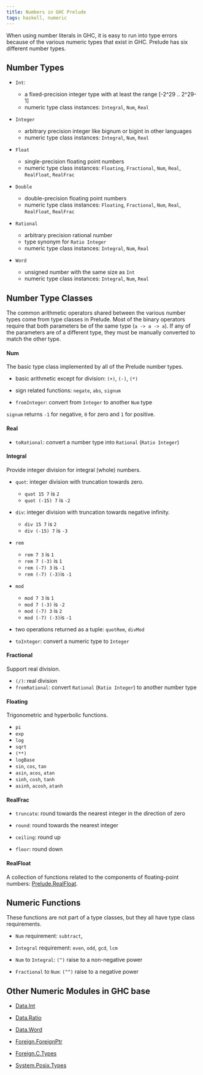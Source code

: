 ```yaml
---
title: Numbers in GHC Prelude
tags: haskell, numeric
---
```


When using number literals in GHC, it is easy to run into type errors 
because of the various numeric types that exist in GHC. Prelude has six 
different number types.

## Number Types

- `Int`: 
    - a fixed-precision integer type with at least the range [-2^29 .. 2^29-1]
	- numeric type class instances: `Integral`, `Num`, `Real`

- `Integer`
    - arbitrary precision integer like bignum or bigint in other languages
	- numeric type class instances: `Integral`, `Num`, `Real`

- `Float`
    - single-precision floating point numbers
	- numeric type class instances: `Floating`, `Fractional`, `Num`, `Real`, `RealFloat`, `RealFrac`

- `Double`
    - double-precision floating point numbers
	- numeric type class instances: `Floating`, `Fractional`, `Num`, `Real`, `RealFloat`, `RealFrac`
	
- `Rational`
    - arbitrary precision rational number
	- type synonym for `Ratio Integer`
	- numeric type class instances: `Integral`, `Num`, `Real`

- `Word` 
    - unsigned number with the same size as `Int`
	- numeric type class instances: `Integral`, `Num`, `Real`

## Number Type Classes

The common arithmetic operators shared between the various number types
come from type classes in Prelude. Most of the binary operators require 
that both parameters be of the same type (`a -> a -> a`). If any of the 
parameters are of a different type, they must be manually converted to 
match the other type.

#### Num

The basic type class implemented by all of the Prelude number types.

- basic arithmetic except for division: `(+)`, `(-)`, `(*)` 

- sign related functions: `negate`, `abs`, `signum` 

- `fromInteger`: convert from `Integer` to another `Num` type

`signum` returns `-1` for negative, `0` for zero and `1` for positive.

#### Real

- `toRational`: convert a number type into `Rational` (`Ratio Integer`)

#### Integral

Provide integer division for integral (whole) numbers.

- `quot`: integer division with truncation towards zero. 
    - `quot 15 7` is `2`
	- `quot (-15) 7` is `-2`

- `div`: integer division with truncation towards negative infinity.
    - `div 15 7` is `2`
	- `div (-15) 7` is `-3`

- `rem`
    - `rem 7 3`  is `1` 
    - `rem 7 (-3)` is `1`
    - `rem (-7) 3` is `-1`
    - `rem (-7) (-3)`is `-1`

- `mod`
    - `mod 7 3`  is `1` 
    - `mod 7 (-3)` is `-2`
    - `mod (-7) 3` is `2`
    - `mod (-7) (-3)`is `-1`

- two operations returned as a tuple: `quotRem`, `divMod`

- `toInteger`: convert a numeric type to `Integer`

#### Fractional

Support real division.

- `(/)`: real division
- `fromRational`: convert `Rational` (`Ratio Integer`) to another number type

#### Floating

Trigonometric and hyperbolic functions.

- `pi`
- `exp`
- `log`
- `sqrt`
- `(**)`
- `logBase`
- `sin`, `cos`, `tan`
- `asin`, `acos`, `atan`
- `sinh`, `cosh`, `tanh`
- `asinh`, `acosh`, `atanh`

#### RealFrac

- `truncate`: round towards the nearest integer in the direction of zero

- `round`: round towards the nearest integer

- `ceiling`: round up

- `floor`: round down

#### RealFloat

A collection of functions related to the components of floating-point numbers: [Prelude.RealFloat](http://hackage.haskell.org/package/base-4.11.1.0/docs/Prelude.html#t:RealFloat).

## Numeric Functions

These functions are not part of a type classes, but they all have type class requirements.

- `Num` requirement: `subtract`, 

- `Integral` requirement: `even`, `odd`, `gcd`, `lcm`

- `Num` to `Integral`: `(^)` raise to a non-negative power

- `Fractional` to `Num`: `(^^)` raise to a negative power

## Other Numeric Modules in GHC base

- [Data.Int](http://hackage.haskell.org/package/base-4.11.1.0/docs/Data-Int.html)

- [Data.Ratio](http://hackage.haskell.org/package/base-4.11.1.0/docs/Data-Ratio.html)

- [Data.Word](http://hackage.haskell.org/package/base-4.11.1.0/docs/Data-Word.html)

- [Foreign.ForeignPtr](http://hackage.haskell.org/package/base-4.11.1.0/docs/Foreign-ForeignPtr.html)

- [Foreign.C.Types](http://hackage.haskell.org/package/base-4.11.1.0/docs/Foreign-C-Types.html)

- [System.Posix.Types](http://hackage.haskell.org/package/base-4.11.1.0/docs/System-Posix-Types.html)
